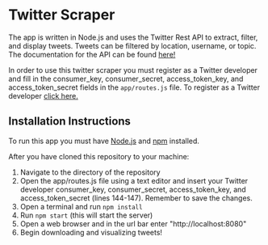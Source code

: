 # Twitter Scraper

The app is written in Node.js and uses the Twitter Rest API to extract, filter, and display tweets. Tweets can be filtered by location, username, or topic. The documentation for the API can be found [here!](https://dev.twitter.com/rest/public)

In order to use this twitter scraper you must register as a Twitter developer and fill in the consumer_key, consumer_secret, access_token_key, and access_token_secret fields in the `app/routes.js` file. To register as a Twitter developer [click here.](https://dev.twitter.com/index)

## Installation Instructions

To run this app you must have [Node.js](https://nodejs.org/en/download/) and [npm](https://www.npmjs.com/get-npm) installed. 

After you have cloned this repository to your machine:

1.  Navigate to the directory of the repository
2.  Open the app/routes.js file using a text editor and insert your Twitter developer consumer_key, consumer_secret, access_token_key, and access_token_secret (lines 144-147). Remember to save the changes.
2.  Open a terminal and run `npm install`
3.  Run `npm start` (this will start the server)
4.  Open a web browser and in the url bar enter "http://localhost:8080"
5.  Begin downloading and visualizing tweets!

